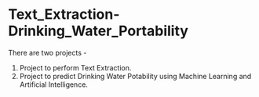 # Text_Extraction-Drinking_Water_Portability
There are two projects -
 1. Project to perform Text Extraction.
 2. Project to  predict Drinking Water Potability using Machine Learning and Artificial Intelligence.
